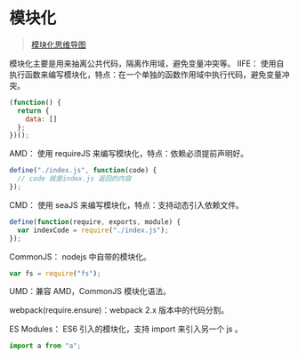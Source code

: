 
# 模块化

> [模块化思维导图](https://www.processon.com/view/link/5c8409bbe4b02b2ce492286a#map)

模块化主要是用来抽离公共代码，隔离作用域，避免变量冲突等。
IIFE： 使用自执行函数来编写模块化，特点：在一个单独的函数作用域中执行代码，避免变量冲突。

```js
(function() {
  return {
    data: []
  };
})();
```

AMD： 使用 requireJS 来编写模块化，特点：依赖必须提前声明好。

```js
define("./index.js", function(code) {
  // code 就是index.js 返回的内容
});
```

CMD： 使用 seaJS 来编写模块化，特点：支持动态引入依赖文件。

```js
define(function(require, exports, module) {
  var indexCode = require("./index.js");
});
```

CommonJS： nodejs 中自带的模块化。

```js
var fs = require("fs");
```

UMD：兼容 AMD，CommonJS 模块化语法。

webpack(require.ensure)：webpack 2.x 版本中的代码分割。

ES Modules： ES6 引入的模块化，支持 import 来引入另一个 js 。

```js
import a from "a";
```
